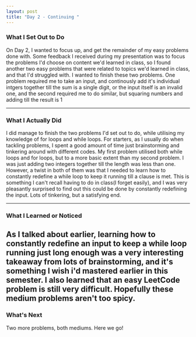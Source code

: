 ```yaml
---
layout: post
title: "Day 2 - Continuing "
---
```


### What I Set Out to Do
On Day 2, I wanted to focus up, and get the remainder of my easy problems done with. Some feedback I received during my presentation was to focus the problems I'd choose on content we'd learned in class, so I found another two easy problems that were related to topics we'd learned in class, and that I'd struggled with. I wanted to finish these two problems. One problem required me to take an input, and continously add it's individual intgers together till the sum is a single digit, or the input itself is an invalid one, and the second required me to do similar, but squaring numbers and adding till the result is 1

---

### What I Actually Did

I did manage to finish the two problems I'd set out to do, while utilising my knowledge of for loops and while loops. For starters, as I usually do when tackling problems, I spent a good amount of time just brainstorming and tinkering around with different codes. My first problem utilised both while loops and for loops, but to a more basic extent than my second problem. I was just adding two integers together till the length was less than one. However, a twist in both of them was that I needed to learn how to constantly redefine a while loop to keep it running till a clause is met. This is something I can't recall having to do in class(I forget easily), and I was very pleasantly surprised to find out this could be done by constantly redefining the input. Lots of tinkering, but a satisfying end.


---

### What I Learned or Noticed

As I talked about earlier, learning how to constantly redefine an input to keep a while loop running just long enough was a very interesting takeaway from lots of brainstorming, and it's something I wish i'd mastered earlier in this semester. I also learned that an easy LeetCode problem is still very difficult. Hopefully these medium problems aren't too spicy. 
---

### What's Next
Two more problems, both mediums. Here we go!
